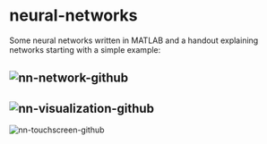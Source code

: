 # neural-networks
Some neural networks written in MATLAB and a handout explaining networks starting with a simple example:

![nn-network-github](http://reactorlab.net/graphics/github_media/nn_network.png)  
---------
![nn-visualization-github](http://reactorlab.net/graphics/github_media/nn_visualization.png) 
---------
![nn-touchscreen-github](http://reactorlab.net/graphics/github_media/nn_touchscreen.png) 
